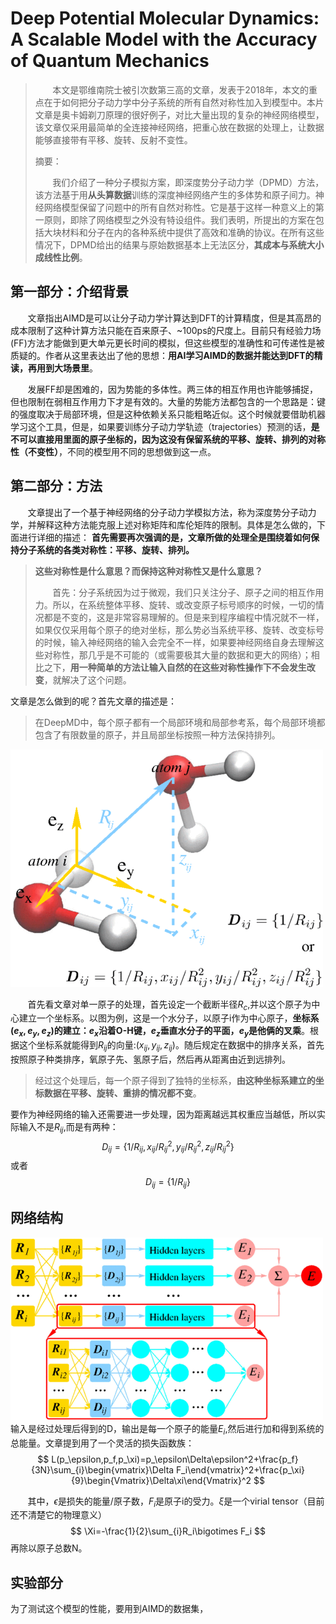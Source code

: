 # Deep Potential Molecular Dynamics: A Scalable Model with the Accuracy of Quantum Mechanics

> &#160; &#160; &#160; &#160;本文是鄂维南院士被引次数第三高的文章，发表于2018年，本文的重点在于如何把分子动力学中分子系统的所有自然对称性加入到模型中。本片文章是奥卡姆剃刀原理的很好例子，对比大量出现的复杂的神经网络模型，该文章仅采用最简单的全连接神经网络，把重心放在数据的处理上，让数据能够直接带有平移、旋转、反射不变性。
> 
> 摘要：
> 
>&#160; &#160; &#160; &#160;我们介绍了一种分子模拟方案，即深度势分子动力学（DPMD）方法，该方法基于用**从头算数据**训练的深度神经网络产生的多体势和原子间力。神经网络模型保留了问题中的所有自然对称性。它是基于这样一种意义上的第一原则，即除了网络模型之外没有特设组件。我们表明，所提出的方案在包括大块材料和分子在内的各种系统中提供了高效和准确的协议。在所有这些情况下，DPMD给出的结果与原始数据基本上无法区分，**其成本与系统大小成线性比例**。

## 第一部分：介绍背景
&#160; &#160; &#160; &#160;文章指出AIMD是可以让分子动力学计算达到DFT的计算精度，但是其高昂的成本限制了这种计算方法只能在百来原子、~100ps的尺度上。目前只有经验力场(FF)方法才能做到更大单元更长时间的模拟，但这些模型的准确性和可传递性是被质疑的。作者从这里表达出了他的思想：**用AI学习AIMD的数据并能达到DFT的精读，再用到大场景里**。

&#160; &#160; &#160; &#160;发展FF却是困难的，因为势能的多体性。两三体的相互作用也许能够捕捉，但也限制在弱相互作用力下才是有效的。大量的势能方法都包含的一个思路是：键的强度取决于局部环境，但是这种依赖关系只能粗略近似。这个时候就要借助机器学习这个工具，但是，如果要训练分子动力学轨迹（trajectories）预测的话，**是不可以直接用里面的原子坐标的，因为这没有保留系统的平移、旋转、排列的对称性（不变性）**，不同的模型用不同的思想做到这一点。

## 第二部分：方法
&#160; &#160; &#160; &#160;文章提出了一个基于神经网络的分子动力学模拟方法，称为深度势分子动力学，并解释这种方法能克服上述对称矩阵和库伦矩阵的限制。具体是怎么做的，下面进行详细的描述：
**首先需要再次强调的是，文章所做的处理全是围绕着如何保持分子系统的各类对称性：平移、旋转、排列。**
> **这些对称性是什么意思？而保持这种对称性又是什么意思？**
> 
> &#160; &#160; &#160; &#160;首先：分子系统因为过于微观，我们只关注分子、原子之间的相互作用力。所以，在系统整体平移、旋转、或改变原子标号顺序的时候，一切的情况都是不变的，这是非常容易理解的。但是来到程序编程中情况就不一样，如果仅仅采用每个原子的绝对坐标，那么势必当系统平移、旋转、改变标号的时候，输入神经网络的输入会完全不一样，如果要神经网络自身去理解这些对称性，那几乎是不可能的（或需要极其大量的数据和更大的网络）；相比之下，**用一种简单的方法让输入自然的在这些对称性操作下不会发生改变**，就解决了这个问题。
 
文章是怎么做到的呢？首先文章的描述是：
>在DeepMD中，每个原子都有一个局部环境和局部参考系，每个局部环境都包含了有限数量的原子，并且局部坐标按照一种方法保持排列。

![DeepMD1.png](../../用到的图片/DeepMD1.png)

&#160; &#160; &#160; &#160;首先看文章对单一原子的处理，首先设定一个截断半径$R_c$,并以这个原子为中心建立一个坐标系。以图为例，这是一个水分子，以原子i作为中心原子，**坐标系$(e_x,e_y,e_z)$的建立：$e_x$沿着O-H键，$e_z$垂直水分子的平面，$e_y$是他俩的叉乘**。根据这个坐标系就能得到$R_{ij}$的向量:$(x_{ij},y_{ij},z_{ij})$。随后规定在数据中的排序关系，首先按照原子种类排序，氧原子先、氢原子后，然后再从距离由近到远排列。
>经过这个处理后，每一个原子得到了独特的坐标系，**由这种坐标系建立的坐标数据在平移、旋转、重排的情况都不变**。

要作为神经网络的输入还需要进一步处理，因为距离越远其权重应当越低，所以实际输入不是$R_{ij}$,而是有两种：
$$D_{ij}=\{1/R_{ij},x_{ij}/R_{ij}^2,y_{ij}/R_{ij}^2,z_{ij}/R_{ij}^2\}$$
或者$$D_{ij}=\{1/R_{ij}\}$$

## 网络结构

![DeepMD2.png](../../用到的图片/DeepMD2.png)
输入是经过处理后得到的D，输出是每一个原子的能量$E_i$,然后进行加和得到系统的总能量。文章提到用了一个灵活的损失函数族：
$$
L(p_\epsilon,p_f,p_\xi)=p_\epsilon\Delta\epsilon^2+\frac{p_f}{3N}\sum_{i}\begin{vmatrix}\Delta F_i\end{vmatrix}^2+\frac{p_\xi}{9}\begin{Vmatrix}\Delta\xi\end{Vmatrix}^2
$$

&#160; &#160; &#160; &#160;其中，$\epsilon$是损失的能量/原子数，$F_i$是原子i的受力。$\xi$是一个virial tensor（目前还不清楚它的物理意义）
$$
\Xi=-\frac{1}{2}\sum_{i}R_i\bigotimes F_i
$$
再除以原子总数N。

## 实验部分
为了测试这个模型的性能，要用到AIMD的数据集，